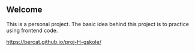 ## Welcome 


This is a personal project. The basic idea behind this project is to practice using frontend code.

 https://bercat.github.io/proj-H-gskole/
